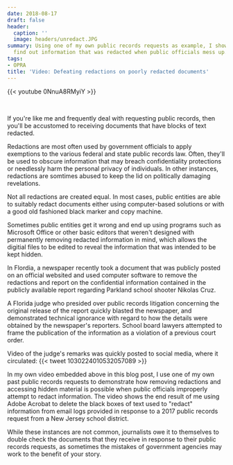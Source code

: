 ```yaml
---
date: 2018-08-17
draft: false
header:
  caption: ''
  image: headers/unredact.JPG
summary: Using one of my own public records requests as example, I show how you can
  find out information that was redacted when public officials mess up.
tags:
- OPRA
title: 'Video: Defeating redactions on poorly redacted documents'
---
```

{{< youtube 0NnuA8RMyiY >}}

&nbsp;

If you're like me and frequently deal with requesting public records, then you'll be accustomed to receiving documents that have blocks of text redacted.

Redactions are most often used by government officials to apply exemptions to the various federal and state public records law. Often, they'll be used to obscure information that may breach confidentiality protections or needlessly harm the personal privacy of individuals. In other instances, redactions are somtimes abused to keep the lid on politically damaging revelations.

Not all redactions are created equal. In most cases, public entities are able to suitably redact documents either using computer-based solutions or with a good old fashioned black marker and copy machine.

Sometimes public entities get it wrong and end up using programs such as Microsoft Office or other basic editors that weren't designed with permanently removing redacted information in mind, which allows the digitial files to be edited to reveal the information that was intended to be kept hidden.

In Flordia, a newspaper recently took a document that was publicly posted on an official websited and used computer software to remove the redactions and report on the confidential information contained in the publicly available report regarding Parkland school shooter Nikolas Cruz.

A Florida judge who presided over public records litigation concerning the original release of the report quickly blasted the newspaper, and demonstrated technical ignorance with regard to how the details were obtained by the newspaper's reporters. School board lawyers attempted to frame the publication of the information as a violation of a previous court order.

Video of the judge's remarks was quickly posted to social media, where it circulated:
{{< tweet 1030224010532057089 >}}

In my own video embedded above in this blog post, I use one of my own past public records requests to demonstrate how removing redactions and accessing hidden material is possible when public officials improperly attempt to redact information. The video shows the end result of me using Adobe Acrobat to delete the black boxes of text used to "redact" information from email logs provided in response to a 2017 public records request from a New Jersey school district.

While these instances are not common, journalists owe it to themselves to double check the documents that they receive in response to their public records requests, as sometimes the mistakes of government agencies may work to the benefit of your story.
